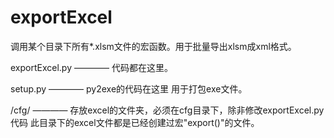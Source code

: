 # exportExcel
调用某个目录下所有*.xlsm文件的宏函数。用于批量导出xlsm成xml格式。

exportExcel.py ———— 代码都在这里。

setup.py ———— py2exe的代码在这里 用于打包exe文件。

/cfg/ ———— 存放excel的文件夹，必须在cfg目录下，除非修改exportExcel.py代码 此目录下的excel文件都是已经创建过宏"export()"的文件。

     
